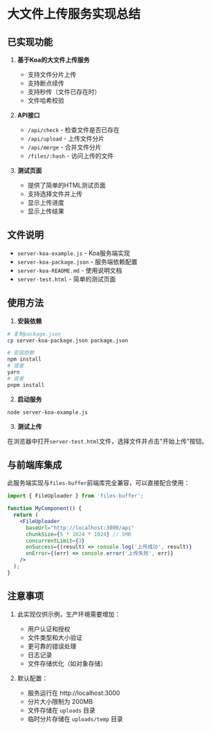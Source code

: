 # 大文件上传服务实现总结

## 已实现功能

1. **基于Koa的大文件上传服务**
   - 支持文件分片上传
   - 支持断点续传
   - 支持秒传（文件已存在时）
   - 文件哈希校验

2. **API接口**
   - `/api/check` - 检查文件是否已存在
   - `/api/upload` - 上传文件分片
   - `/api/merge` - 合并文件分片
   - `/files/:hash` - 访问上传的文件

3. **测试页面**
   - 提供了简单的HTML测试页面
   - 支持选择文件并上传
   - 显示上传进度
   - 显示上传结果

## 文件说明

- `server-koa-example.js` - Koa服务端实现
- `server-koa-package.json` - 服务端依赖配置
- `server-koa-README.md` - 使用说明文档
- `server-test.html` - 简单的测试页面

## 使用方法

1. **安装依赖**

```bash
# 复制package.json
cp server-koa-package.json package.json

# 安装依赖
npm install
# 或者
yarn
# 或者
pnpm install
```

2. **启动服务**

```bash
node server-koa-example.js
```

3. **测试上传**

在浏览器中打开`server-test.html`文件，选择文件并点击"开始上传"按钮。

## 与前端库集成

此服务端实现与`files-buffer`前端库完全兼容，可以直接配合使用：

```jsx
import { FileUploader } from 'files-buffer';

function MyComponent() {
  return (
    <FileUploader
      baseUrl="http://localhost:3000/api"
      chunkSize={5 * 1024 * 1024} // 5MB
      concurrentLimit={3}
      onSuccess={(result) => console.log('上传成功', result)}
      onError={(err) => console.error('上传失败', err)}
    />
  );
}
```

## 注意事项

1. 此实现仅供示例，生产环境需要增加：
   - 用户认证和授权
   - 文件类型和大小验证
   - 更可靠的错误处理
   - 日志记录
   - 文件存储优化（如对象存储）

2. 默认配置：
   - 服务运行在 http://localhost:3000
   - 分片大小限制为 200MB
   - 文件存储在 `uploads` 目录
   - 临时分片存储在 `uploads/temp` 目录